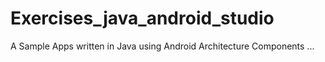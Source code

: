 # Exercises_java_android_studio
 A Sample Apps written in Java using Android Architecture Components ...

